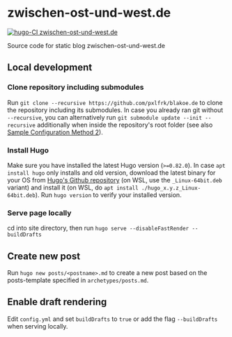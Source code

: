 # zwischen-ost-und-west.de

[![hugo-CI zwischen-ost-und-west.de](https://github.com/pxlfrk/zwischen-ost-und-west.de/actions/workflows/hugo-CI.yml/badge.svg)](https://github.com/pxlfrk/zwischen-ost-und-west.de/actions/workflows/hugo-CI.yml)

Source code for static blog zwischen-ost-und-west.de

## Local development

### Clone repository including submodules

Run `git clone --recursive https://github.com/pxlfrk/blakoe.de` to clone the repository including its submodules.
In case you already ran git without `--recursive`, you can alternatively run `git submodule update --init --recursive` additionally when inside the repository's root folder (see also [Sample Configuration Method 2](https://github.com/adityatelange/hugo-PaperMod/wiki/Installation#sample-configyml)).

### Install Hugo

Make sure you have installed the latest Hugo version (`>=0.82.0`). In case `apt install hugo` only installs and old version, download the latest binary for your OS from [Hugo's Github repository](https://github.com/gohugoio/hugo/releases/latest) (on WSL, use the `_Linux-64bit.deb` variant) and install it (on WSL, do `apt install ./hugo_x.y.z_Linux-64bit.deb`).
Run `hugo version` to verify your installed version.

### Serve page locally

cd into site directory, then run `hugo serve --disableFastRender --buildDrafts`

## Create new post

Run `hugo new posts/<postname>.md` to create a new post based on the posts-template specified in `archetypes/posts.md`.

## Enable draft rendering

Edit `config.yml` and set `buildDrafts` to `true` or add the flag `--buildDrafts` when serving locally.
